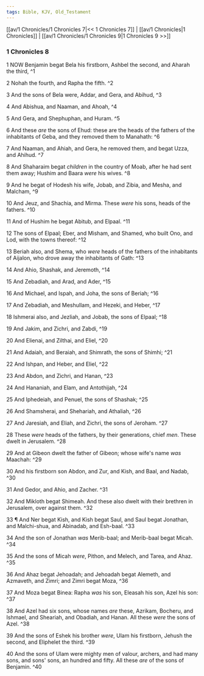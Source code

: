 ```yaml
---
tags: Bible, KJV, Old_Testament
---
```


[[av/1 Chronicles/1 Chronicles 7|<< 1 Chronicles 7]] | [[av/1 Chronicles|1 Chronicles]] | [[av/1 Chronicles/1 Chronicles 9|1 Chronicles 9 >>]]

### 1 Chronicles 8

1 NOW Benjamin begat Bela his firstborn, Ashbel the second, and Aharah the third, ^1

2 Nohah the fourth, and Rapha the fifth. ^2

3 And the sons of Bela were, Addar, and Gera, and Abihud, ^3

4 And Abishua, and Naaman, and Ahoah, ^4

5 And Gera, and Shephuphan, and Huram. ^5

6 And these _are_ the sons of Ehud: these are the heads of the fathers of the inhabitants of Geba, and they removed them to Manahath: ^6

7 And Naaman, and Ahiah, and Gera, he removed them, and begat Uzza, and Ahihud. ^7

8 And Shaharaim begat _children_ in the country of Moab, after he had sent them away; Hushim and Baara _were_ his wives. ^8

9 And he begat of Hodesh his wife, Jobab, and Zibia, and Mesha, and Malcham, ^9

10 And Jeuz, and Shachia, and Mirma. These _were_ his sons, heads of the fathers. ^10

11 And of Hushim he begat Abitub, and Elpaal. ^11

12 The sons of Elpaal; Eber, and Misham, and Shamed, who built Ono, and Lod, with the towns thereof: ^12

13 Beriah also, and Shema, who _were_ heads of the fathers of the inhabitants of Aijalon, who drove away the inhabitants of Gath: ^13

14 And Ahio, Shashak, and Jeremoth, ^14

15 And Zebadiah, and Arad, and Ader, ^15

16 And Michael, and Ispah, and Joha, the sons of Beriah; ^16

17 And Zebadiah, and Meshullam, and Hezeki, and Heber, ^17

18 Ishmerai also, and Jezliah, and Jobab, the sons of Elpaal; ^18

19 And Jakim, and Zichri, and Zabdi, ^19

20 And Elienai, and Zilthai, and Eliel, ^20

21 And Adaiah, and Beraiah, and Shimrath, the sons of Shimhi; ^21

22 And Ishpan, and Heber, and Eliel, ^22

23 And Abdon, and Zichri, and Hanan, ^23

24 And Hananiah, and Elam, and Antothijah, ^24

25 And Iphedeiah, and Penuel, the sons of Shashak; ^25

26 And Shamsherai, and Shehariah, and Athaliah, ^26

27 And Jaresiah, and Eliah, and Zichri, the sons of Jeroham. ^27

28 These _were_ heads of the fathers, by their generations, chief _men_. These dwelt in Jerusalem. ^28

29 And at Gibeon dwelt the father of Gibeon; whose wife's name _was_ Maachah: ^29

30 And his firstborn son Abdon, and Zur, and Kish, and Baal, and Nadab, ^30

31 And Gedor, and Ahio, and Zacher. ^31

32 And Mikloth begat Shimeah. And these also dwelt with their brethren in Jerusalem, over against them. ^32

33 ¶ And Ner begat Kish, and Kish begat Saul, and Saul begat Jonathan, and Malchi-shua, and Abinadab, and Esh-baal. ^33

34 And the son of Jonathan _was_ Merib-baal; and Merib-baal begat Micah. ^34

35 And the sons of Micah _were_, Pithon, and Melech, and Tarea, and Ahaz. ^35

36 And Ahaz begat Jehoadah; and Jehoadah begat Alemeth, and Azmaveth, and Zimri; and Zimri begat Moza, ^36

37 And Moza begat Binea: Rapha _was_ his son, Eleasah his son, Azel his son: ^37

38 And Azel had six sons, whose names _are_ these, Azrikam, Bocheru, and Ishmael, and Sheariah, and Obadiah, and Hanan. All these _were_ the sons of Azel. ^38

39 And the sons of Eshek his brother _were_, Ulam his firstborn, Jehush the second, and Eliphelet the third. ^39

40 And the sons of Ulam were mighty men of valour, archers, and had many sons, and sons' sons, an hundred and fifty. All these _are_ of the sons of Benjamin. ^40
